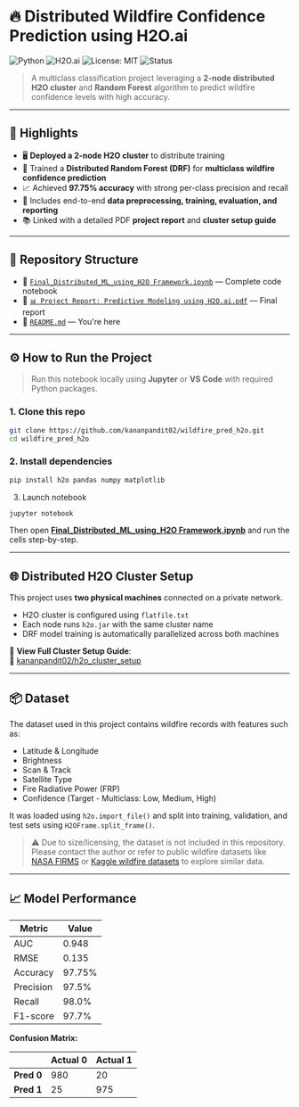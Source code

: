 # 🔥 Distributed Wildfire Confidence Prediction using H2O.ai
![Python](https://img.shields.io/badge/Python-3.8%2B-blue)
![H2O.ai](https://img.shields.io/badge/H2O.ai-distributed-yellow)
![License: MIT](https://img.shields.io/badge/License-MIT-green)
![Status](https://img.shields.io/badge/status-active-success)

> A multiclass classification project leveraging a **2-node distributed H2O cluster** and **Random Forest** algorithm to predict wildfire confidence levels with high accuracy.

---

## 📌 Highlights

- 🖥️ **Deployed a 2-node H2O cluster** to distribute training  
- 🌲 Trained a **Distributed Random Forest (DRF)** for **multiclass wildfire confidence prediction**  
- 📈 Achieved **97.75% accuracy** with strong per-class precision and recall  
- 🧪 Includes end-to-end **data preprocessing, training, evaluation, and reporting**  
- 📚 Linked with a detailed PDF **project report** and **cluster setup guide**

---

## 📂 Repository Structure

- 📁 [`Final_Distributed_ML_using_H2O Framework.ipynb`](./Final_Distributed_ML_using_H2O%20Framework.ipynb) — Complete code notebook  
- 📁 [`📊 Project Report: Predictive Modeling using H2O.ai.pdf`](./📊%20Project%20Report_%20Predictive%20Modeling%20using%20H2O.ai.pdf) — Final report  
- 📁 [`README.md`](./README.md) — You're here  
---

## ⚙️ How to Run the Project

> Run this notebook locally using **Jupyter** or **VS Code** with required Python packages.

### 1. Clone this repo
```bash
git clone https://github.com/kananpandit02/wildfire_pred_h2o.git
cd wildfire_pred_h2o
```
### 2. Install dependencies
```bash
pip install h2o pandas numpy matplotlib
```
3. Launch notebook
```bash
jupyter notebook
```
Then open [**Final_Distributed_ML_using_H2O Framework.ipynb**](./Final_Distributed_ML_using_H2O%20Framework.ipynb) and run the cells step-by-step.


---

## 🌐 Distributed H2O Cluster Setup

This project uses **two physical machines** connected on a private network.

- H2O cluster is configured using `flatfile.txt`  
- Each node runs `h2o.jar` with the same cluster name  
- DRF model training is automatically parallelized across both machines

📎 **View Full Cluster Setup Guide**:  
🔗 [kananpandit02/h2o_cluster_setup](https://github.com/kananpandit02/h2o_cluster_setup)



---

## 📦 Dataset

The dataset used in this project contains wildfire records with features such as:

- Latitude & Longitude
- Brightness
- Scan & Track
- Satellite Type
- Fire Radiative Power (FRP)
- Confidence (Target - Multiclass: Low, Medium, High)

It was loaded using `h2o.import_file()` and split into training, validation, and test sets using `H2OFrame.split_frame()`.

> ⚠️ Due to size/licensing, the dataset is not included in this repository. Please contact the author or refer to public wildfire datasets like [NASA FIRMS](https://firms.modaps.eosdis.nasa.gov/) or [Kaggle wildfire datasets](https://www.kaggle.com/datasets) to explore similar data.

---

## 📈 Model Performance

| Metric       | Value   |
|--------------|---------|
| AUC          | 0.948   |
| RMSE         | 0.135   |
| Accuracy     | 97.75%  |
| Precision    | 97.5%   |
| Recall       | 98.0%   |
| F1-score     | 97.7%   |

**Confusion Matrix:**

|            | Actual 0 | Actual 1 |
|------------|----------|----------|
| **Pred 0** |   980    |    20    |
| **Pred 1** |    25    |   975    |

